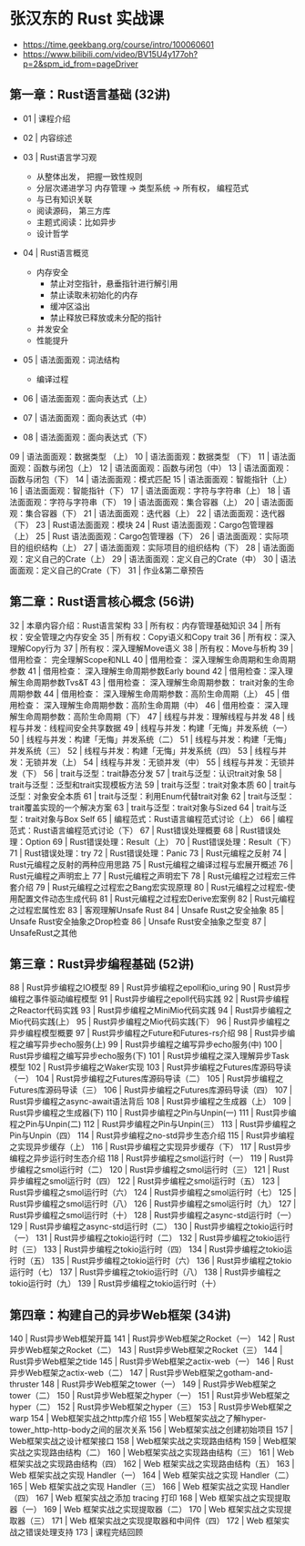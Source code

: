 
# 张汉东的 Rust 实战课
- https://time.geekbang.org/course/intro/100060601
- https://www.bilibili.com/video/BV15U4y177oh?p=2&spm_id_from=pageDriver



## 第一章：Rust语言基础 (32讲)
- 01 | 课程介绍

- 02 | 内容综述

- 03 | Rust语言学习观
  - 从整体出发， 把握一致性规则
  - 分层次递进学习  内存管理 -> 类型系统 -> 所有权， 编程范式
  - 与已有知识关联
  - 阅读源码， 第三方库
  - 主题式阅读：比如异步
  - 设计哲学

- 04 | Rust语言概览
  - 内存安全
    - 禁止对空指针，悬垂指针进行解引用
    - 禁止读取未初始化的内存
    - 缓冲区溢出
    - 禁止释放已释放或未分配的指针
  - 并发安全
  - 性能提升

- 05 | 语法面面观：词法结构
  - 编译过程

- 06 | 语法面面观：面向表达式（上）

- 07 | 语法面面观：面向表达式（中）

- 08 | 语法面面观：面向表达式（下）


09 | 语法面面观：数据类型 （上）
10 | 语法面面观：数据类型 （下）
11 | 语法面面观：函数与闭包（上）
12 | 语法面面观：函数与闭包（中）
13 | 语法面面观：函数与闭包（下）
14 | 语法面面观：模式匹配
15 | 语法面面观：智能指针（上）
16 | 语法面面观：智能指针（下）
17 | 语法面面观：字符与字符串（上）
18 | 语法面面观：字符与字符串（下）
19 | 语法面面观：集合容器（上）
20 | 语法面面观：集合容器（下）
21 | 语法面面观：迭代器（上）
22 | 语法面面观：迭代器（下）
23 | Rust语法面面观：模块
24 | Rust 语法面面观：Cargo包管理器（上）
25 | Rust 语法面面观：Cargo包管理器（下）
26 | 语法面面观：实际项目的组织结构（上）
27 | 语法面面观：实际项目的组织结构（下）
28 | 语法面面观：定义自己的Crate（上）
29 | 语法面面观：定义自己的Crate（中）
30 | 语法面面观：定义自己的Crate（下）
31 | 作业&第二章预告
## 第二章：Rust语言核心概念 (56讲)   
32 | 本章内容介绍：Rust语言架构
33 | 所有权：内存管理基础知识
34 | 所有权：安全管理之内存安全
35 | 所有权：Copy语义和Copy trait
36 | 所有权：深入理解Copy行为
37 | 所有权：深入理解Move语义
38 | 所有权：Move与析构
39 | 借用检查： 完全理解Scope和NLL
40 | 借用检查： 深入理解生命周期和生命周期参数
41 | 借用检查： 深入理解生命周期参数Early bound
42 | 借用检查：深入理解生命周期参数Tvs&T
43 | 借用检查： 深入理解生命周期参数： trait对象的生命周期参数
44 | 借用检查： 深入理解生命周期参数：高阶生命周期（上）
45 | 借用检查： 深入理解生命周期参数：高阶生命周期（中）
46 | 借用检查： 深入理解生命周期参数：高阶生命周期（下）
47 | 线程与并发：理解线程与并发
48 | 线程与并发：线程间安全共享数据
49 | 线程与并发：构建「无悔」并发系统（一）
50 | 线程与并发：构建「无悔」并发系统（二）
51 | 线程与并发：构建「无悔」并发系统（三）
52 | 线程与并发：构建「无悔」并发系统（四）
53 | 线程与并发：无锁并发（上）
54 | 线程与并发：无锁并发（中）
55 | 线程与并发：无锁并发（下）
56 | trait与泛型：trait静态分发
57 | trait与泛型：认识trait对象
58 | trait与泛型：泛型和trait实现模板方法
59 | trait与泛型：trait对象本质
60 | trait与泛型：对象安全本质
61 | trait与泛型：利用Enum代替trait对象
62 | trait与泛型：trait覆盖实现的一个解决方案
63 | trait与泛型：trait对象与Sized
64 | trait与泛型：trait对象与Box Self
65 | 编程范式：Rust语言编程范式讨论（上）
66 | 编程范式：Rust语言编程范式讨论（下）
67 | Rust错误处理概要
68 | Rust错误处理：Option
69 | Rust错误处理：Result（上）
70 | Rust错误处理：Result（下）
71 | Rust错误处理：try
72 | Rust错误处理：Panic
73 | Rust元编程之反射
74 | Rust元编程之反射的两种应用思路
75 | Rust元编程之编译过程与宏展开概述
76 | Rust元编程之声明宏上
77 | Rust元编程之声明宏下
78 | Rust元编程之过程宏三件套介绍
79 | Rust元编程之过程宏之Bang宏实现原理
80 | Rust元编程之过程宏-使用配置文件动态生成代码
81 | Rust元编程之过程宏Derive宏案例
82 | Rust元编程之过程宏属性宏
83 | 客观理解Unsafe Rust
84 | Unsafe Rust之安全抽象
85 | Unsafe Rust安全抽象之Drop检查
86 | Unsafe Rust安全抽象之型变
87 | UnsafeRust之其他

## 第三章：Rust异步编程基础 (52讲)
88 | Rust异步编程之IO模型
89 | Rust异步编程之epoll和io_uring
90 | Rust异步编程之事件驱动编程模型
91 | Rust异步编程之epoll代码实践
92 | Rust异步编程之Reactor代码实践
93 | Rust异步编程之MiniMio代码实践
94 | Rust异步编程之Mio代码实践(上）
95 | Rust异步编程之Mio代码实践(下）
96 | Rust异步编程之异步编程模型概要
97 | Rust异步编程之Future和Futures-rs介绍
98 | Rust异步编程之编写异步echo服务(上)
99 | Rust异步编程之编写异步echo服务(中)
100 | Rust异步编程之编写异步echo服务(下)
101 | Rust异步编程之深入理解异步Task模型
102 | Rust异步编程之Waker实现
103 | Rust异步编程之Futures库源码导读（一）
104 | Rust异步编程之Futures库源码导读（二）
105 | Rust异步编程之Futures库源码导读（三）
106 | Rust异步编程之Futures库源码导读（四）
107 | Rust异步编程之async-await语法背后
108 | Rust异步编程之生成器（上）
109 | Rust异步编程之生成器(下)
110 | Rust异步编程之Pin与Unpin(一)
111 | Rust异步编程之Pin与Unpin(二)
112 | Rust异步编程之Pin与Unpin(三）
113 | Rust异步编程之Pin与Unpin（四）
114 | Rust异步编程之no-std异步生态介绍
115 | Rust异步编程之实现异步缓存（上）
116 | Rust异步编程之实现异步缓存（下）
117 | Rust异步编程之异步运行时生态介绍
118 | Rust异步编程之smol运行时（一）
119 | Rust异步编程之smol运行时（二）
120 | Rust异步编程之smol运行时（三）
121 | Rust异步编程之smol运行时（四）
122 | Rust异步编程之smol运行时（五）
123 | Rust异步编程之smol运行时（六）
124 | Rust异步编程之smol运行时（七）
125 | Rust异步编程之smol运行时（八）
126 | Rust异步编程之smol运行时（九）
127 | Rust异步编程之smol运行时（十）
128 | Rust异步编程之async-std运行时（一）
129 | Rust异步编程之async-std运行时（二）
130 | Rust异步编程之tokio运行时（一）
131 | Rust异步编程之tokio运行时（二）
132 | Rust异步编程之tokio运行时（三）
133 | Rust异步编程之tokio运行时（四）
134 | Rust异步编程之tokio运行时（五）
135 | Rust异步编程之tokio运行时（六）
136 | Rust异步编程之tokio运行时（七）
137 | Rust异步编程之tokio运行时（八）
138 | Rust异步编程之tokio运行时（九）
139 | Rust异步编程之tokio运行时（十）
## 第四章：构建自己的异步Web框架 (34讲)
140 | Rust异步Web框架开篇
141 | Rust异步Web框架之Rocket（一）
142 | Rust异步Web框架之Rocket（二）
143 | Rust异步Web框架之Rocket（三）
144 | Rust异步Web框架之tide
145 | Rust异步Web框架之actix-web（一）
146 | Rust异步Web框架之actix-web（二）
147 | Rust异步Web框架之gotham-and-thruster
148 | Rust异步Web框架之tower（一）
149 | Rust异步Web框架之tower（二）
150 | Rust异步Web框架之hyper（一）
151 | Rust异步Web框架之hyper（二）
152 | Rust异步Web框架之hyper（三）
153 | Rust异步Web框架之warp
154 | Web框架实战之http库介绍
155 | Web框架实战之了解hyper-tower_http-http-body之间的层次关系
156 | Web框架实战之创建初始项目
157 | Web框架实战之设计框架接口
158 | Web框架实战之实现路由结构
159 | Web框架实战之实现路由结构（二）
160 | Web框架实战之实现路由结构（三）
161 | Web 框架实战之实现路由结构（四）
162 | Web 框架实战之实现路由结构（五）
163 | Web 框架实战之实现 Handler（一）
164 | Web 框架实战之实现 Handler（二）
165 | Web 框架实战之实现 Handler（三）
166 | Web 框架实战之实现 Handler（四）
167 | Web 框架实战之添加 tracing 打印
168 | Web 框架实战之实现提取器（一）
169 | Web 框架实战之实现提取器（二）
170 | Web 框架实战之实现提取器（三）
171 | Web 框架实战之实现提取器和中间件（四）
172 | Web 框架实战之错误处理支持
173 | 课程完结回顾